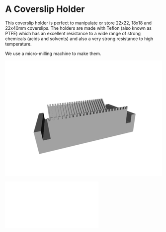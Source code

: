 # A Coverslip Holder

This coverslip holder is perfect to manipulate or store 22x22, 18x18 and 22x40mm coverslips. The holders are made with Teflon (also known as PTFE) which has an excellent resistance to a wide range of strong chemicals (acids and solvents) and also a very strong resistance to high temperature.

We use a micro-milling machine to make them.

![Coverslips-Holder](./Coverslips-Holder.png "Coverslips-Holder")

![Coverslips-Holder](./Coverslips-Holder.STL "Coverslips-Holder")
